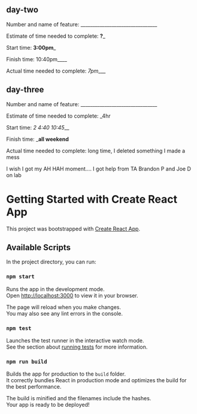 ## day-two

Number and name of feature: ________________________________

Estimate of time needed to complete: __?___

Start time: __3:00pm___

Finish time: 10:40pm____

Actual time needed to complete: _7pm____

## day-three

Number and name of feature: ________________________________

Estimate of time needed to complete: _4hr

Start time: _2 4:40 10:45___

Finish time: ___all weekend__

Actual time needed to complete: long time, I deleted something I made a mess

I wish I got my AH HAH moment....  I got help from TA Brandon P and Joe D on lab


# Getting Started with Create React App

This project was bootstrapped with [Create React App](https://github.com/facebook/create-react-app).

## Available Scripts

In the project directory, you can run:

### `npm start`

Runs the app in the development mode.\
Open [http://localhost:3000](http://localhost:3000) to view it in your browser.

The page will reload when you make changes.\
You may also see any lint errors in the console.

### `npm test`

Launches the test runner in the interactive watch mode.\
See the section about [running tests](https://facebook.github.io/create-react-app/docs/running-tests) for more information.

### `npm run build`

Builds the app for production to the `build` folder.\
It correctly bundles React in production mode and optimizes the build for the best performance.

The build is minified and the filenames include the hashes.\
Your app is ready to be deployed!
